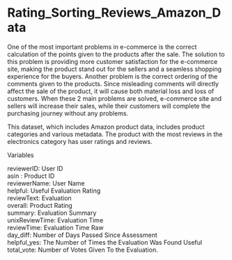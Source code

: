 # Rating_Sorting_Reviews_Amazon_Data

One of the most important problems in e-commerce is the correct calculation of the points given to the products after the sale. The solution to this problem is providing more customer satisfaction for the e-commerce site, making the product stand out for the sellers and a seamless shopping experience for the buyers. Another problem is the correct ordering of the comments given to the products. Since misleading comments will directly affect the sale of the product, it will cause both material loss and loss of customers. When these 2 main problems are solved, e-commerce site and sellers will increase their sales, while their customers will complete the purchasing journey without any problems.

This dataset, which includes Amazon product data, includes product categories and various metadata. The product with the most reviews in the electronics category has user ratings and reviews.

Variables

reviewerID: User ID <br/>
asin : Product ID <br/>
reviewerName: User Name <br/>
helpful: Useful Evaluation Rating <br/>
reviewText: Evaluation <br/>
overall: Product Rating <br/> 
summary: Evaluation Summary <br/>
unixReviewTime: Evaluation Time <br/>
reviewTime: Evaluation Time Raw <br/> 
day_diff: Number of Days Passed Since Assessment <br/>
helpful_yes: The Number of Times the Evaluation Was Found Useful <br/>
total_vote: Number of Votes Given To the Evaluation. <br/>
